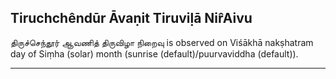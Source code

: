 ## Tiruchchêndūr Āvaṇit Tiruviḷā Nir̂Aivu
திருச்செந்தூர் ஆவணித் திருவிழா நிறைவு is observed on Viśākhā nakṣhatram day of Siṃha (solar) month (sunrise (default)/puurvaviddha (default)).



---
